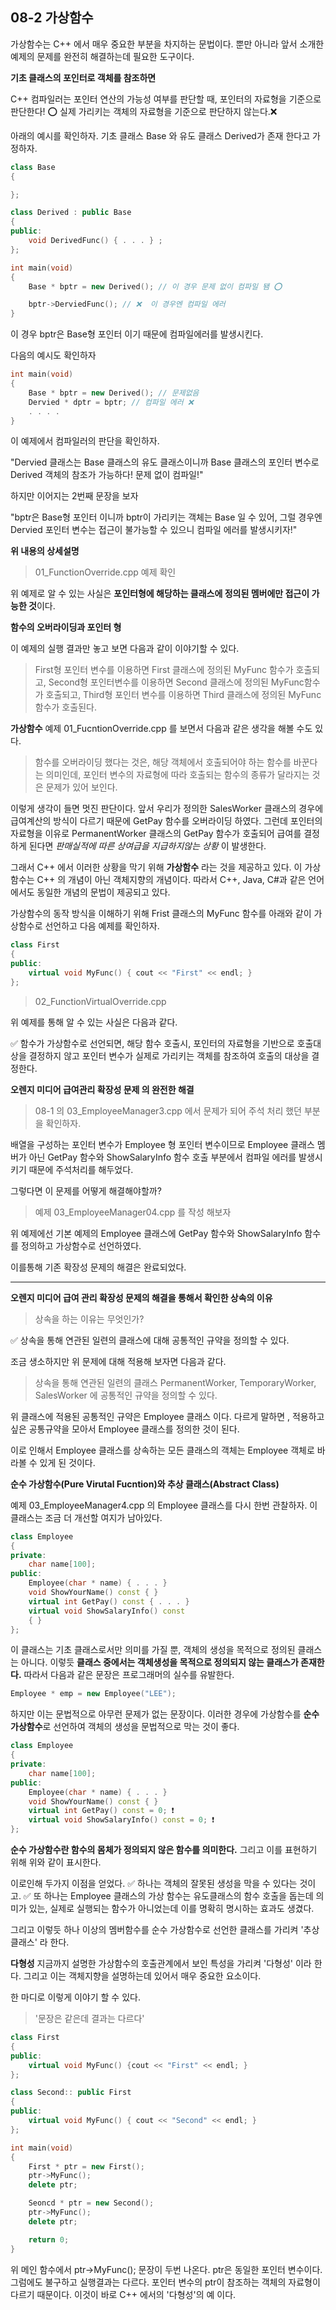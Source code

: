 08-2 가상함수
---

가상함수는 C++ 에서 매우 중요한 부분을 차지하는 문법이다. 뿐만 아니라 앞서 소개한 예제의 문제를 완전히 해결하는데 필요한 도구이다.

**기초 클래스의 포인터로 객체를 참조하면**

C++ 컴파일러는 포인터 연산의 가능성 여부를 판단할 때, 포인터의 자료형을 기준으로 판단한다! ⭕️
실제 가리키는 객체의 자료형을 기준으로 판단하지 않는다.❌

아래의 예시를 확인하자.
기초 클래스 Base 와 유도 클래스 Derived가 존재 한다고 가정하자.
``` C++
class Base
{

};

class Derived : public Base
{
public:
    void DerivedFunc() { . . . } ;
};
```

``` C++ 
int main(void)
{
    Base * bptr = new Derived(); // 이 경우 문제 없이 컴파일 됌 ⭕️

    bptr->DerviedFunc(); // ❌  이 경우엔 컴파일 에러
}
```
이 경우 bptr은 Base형 포인터 이기 때문에 컴파일에러를 발생시킨다.

다음의 예시도 확인하자
``` C++
int main(void)
{
    Base * bptr = new Derived(); // 문제없음
    Dervied * dptr = bptr; // 컴파일 에러 ❌
    . . . .
}
```
이 예제에서 컴파일러의 판단을 확인하자.

"Dervied 클래스는 Base 클래스의 유도 클래스이니까 Base 클래스의 포인터 변수로 Derived 객체의 참조가 가능하다! 문제 없이 컴파일!"

하지만 이어지는 2번째 문장을 보자

"bptr은 Base형 포인터 이니까 bptr이 가리키는 객체는 Base 일 수 있어, 그럴 경우엔 Dervied 포인터 변수는 접근이 불가능할 수 있으니 컴파일 에러를 발생시키자!"

**위 내용의 상세설명**
> 01_FunctionOverride.cpp 예제 확인

위 예제로 알 수 있는 사실은 **포인터형에 해당하는 클래스에 정의된 멤버에만 접근이 가능한 것**이다.

**함수의 오버라이딩과 포인터 형**

이 예제의 실행 결과만 놓고 보면 다음과 같이 이야기할 수 있다.
> First형 포인터 변수를 이용하면 First 클래스에 정의된 MyFunc 함수가 호출되고, Second형 포인터변수를 이용하면 Second 클래스에 정의된 MyFunc함수가 호출되고, Third형 포인터 변수를 이용하면 Third 클래스에 정의된 MyFunc 함수가 호출된다.

**가상함수**
예제 01_FucntionOverride.cpp 를 보면서 다음과 같은 생각을 해볼 수도 있다.
> 함수를 오버라이딩 했다는 것은, 해당 객체에서 호출되어야 하는 함수를 바꾼다는 의미인데, 포인터 변수의 자료형에 따라 호출되는 함수의 종류가 달라지는 것은 문제가 있어 보인다.

이렇게 생각이 들면 멋진 판단이다. 앞서 우리가 정의한 SalesWorker 클래스의 경우에 급여계산의 방식이 다르기 때문에 GetPay 함수를 오버라이딩 하였다. 그런데 포인터의 자료형을 이유로 PermanentWorker 클래스의 GetPay 함수가 호출되어 급여를 결정하게 된다면 *판매실적에 따른 상여급을 지급하지않는 상황* 이 발생한다.

그래서 C++ 에서 이러한 상황을 막기 위해 **가상함수** 라는 것을 제공하고 있다.
이 가상함수는 C++ 의 개념이 아닌 객체지향의 개념이다. 따라서 C++, Java, C#과 같은 언어에서도 동일한 개념의 문법이 제공되고 있다.

가상함수의 동작 방식을 이해하기 위해 Frist 클래스의 MyFunc 함수를 아래와 같이 가상함수로 선언하고 다음 예제를 확인하자.

``` C++
class First
{
public:
    virtual void MyFunc() { cout << "First" << endl; }
};
```

> 02_FunctionVirtualOverride.cpp

위 예제를 통해 알 수 있는 사실은 다음과 같다.

  ✅ 함수가 가상함수로 선언되면, 해당 함수 호출시, 포인터의 자료형을 기반으로 호출대상을 결정하지 않고 포인터 변수가 실제로 가리키는 객체를 참조하여 호출의 대상을 결정한다.


**오렌지 미디어 급여관리 확장성 문제 의 완전한 해결**
> 08-1 의 03_EmployeeManager3.cpp 에서 문제가 되어 주석 처리 했던 부분 을 확인하자.

배열을 구성하는 포인터 변수가 Employee 형 포인터 변수이므로 Employee 클래스 멤버가 아닌 GetPay 함수와 ShowSalaryInfo 함수 호출 부분에서 컴파일 에러를 발생시키기 때문에 주석처리를 해두었다.

그렇다면 이 문제를 어떻게 해결해야할까? 
> 예제 03_EmployeeManager04.cpp 를 작성 해보자

위 예제에선 기본 예제의 Employee 클래스에 GetPay 함수와 ShowSalaryInfo 함수를 정의하고 가상함수로 선언하였다.

이를통해 기존 확장성 문제의 해결은 완료되었다.

---
**오렌지 미디어 급여 관리 확장성 문제의 해결을 통해서 확인한 상속의 이유**
> 상속을 하는 이유는 무엇인가?

✅ 상속을 통해 연관된 일련의 클래스에 대해 공통적인 규약을 정의할 수 있다.

조금 생소하지만 위 문제에 대해 적용해 보자면 다음과 같다.
> 상속을 통해 연관된 일련의 클래스 PermanentWorker, TemporaryWorker, SalesWorker 에 공통적인 규약을 정의할 수 있다.

위 클래스에 적용된 공통적인 규약은 Employee 클래스 이다.
다르게 말하면 , 적용하고싶은 공통규약을 모아서 Employee 클래스를 정의한 것이 된다.

이로 인해서 Employee 클래스를 상속하는 모든 클래스의 객체는 Employee 객체로 바라볼 수 있게 된 것이다.

**순수 가상함수(Pure Virutal Fucntion)와 추상 클래스(Abstract Class)**

예제 03_EmployeeManager4.cpp 의 Employee 클래스를 다시 한번 관찰하자. 이 클래스는 조금 더 개선할 여지가 남아있다.

``` C++
class Employee
{
private:
    char name[100];
public:
    Employee(char * name) { . . . }
    void ShowYourName() const { }
    virtual int GetPay() const { . . . }
    virtual void ShowSalaryInfo() const
    { }
};
```
이 클래스는 기초 클래스로서만 의미를 가질 뿐, 객체의 생성을 목적으로 정의된 클래스는 아니다. 이렇듯 **클래스 중에서는 객체생성을 목적으로 정의되지 않는 클래스가 존재한다.** 따라서 다음과 같은 문장은 프로그래머의 실수를 유발한다.
```C++
Employee * emp = new Employee("LEE");
```
하지만 이는 문법적으로 아무런 문제가 없는 문장이다. 이러한 경우에 가상함수를 **순수 가상함수**로 선언하여 객체의 생성을 문법적으로 막는 것이 좋다.

``` C++
class Employee
{
private:
    char name[100];
public:
    Employee(char * name) { . . . }
    void ShowYourName() const { }
    virtual int GetPay() const = 0; ❗️
    virtual void ShowSalaryInfo() const = 0; ❗️
};
```

**순수 가상함수란 함수의 몸체가 정의되지 않은 함수를 의미한다.** 그리고 이를 표현하기 위해 위와 같이 표시한다.

이로인해 두가지 이점을 얻었다.
✅ 하나는 객체의 잘못된 생성을 막을 수 있다는 것이고.
✅ 또 하나는 Employee 클래스의 가상 함수는 유도클래스의 함수 호출을 돕는데 의미가 있는, 실제로 실행되는 함수가 아니었는데 이를 명확히 명시하는 효과도 생겼다.

그리고 이렇듯 하나 이상의 멤버함수를 순수 가상함수로 선언한 클래스를 가리켜 '추상 클래스' 라 한다.

**다형성**
지금까지 설명한 가상함수의 호출관계에서 보인 특성을 가리켜 '다형성' 이라 한다. 그리고 이는 객체지향을 설명하는데 있어서 매우 중요한 요소이다.

한 마디로 이렇게 이야기 할 수 있다.
> '문장은 같은데 결과는 다르다'
``` C++
class First
{
public:
    virtual void MyFunc() {cout << "First" << endl; }
};

class Second:: public First
{
public:
    virtual void MyFunc() { cout << "Second" << endl; }
};

int main(void)
{
    First * ptr = new First();
    ptr->MyFunc();
    delete ptr;

    Seoncd * ptr = new Second();
    ptr->MyFunc();
    delete ptr;

    return 0;
}
```
위 메인 함수에서 ptr->MyFunc(); 문장이 두번 나온다. ptr은 동일한 포인터 변수이다. 그럼에도 불구하고 실행결과는 다르다. 포인터 변수의 ptr이 참조하는 객체의 자료형이 다르기 때문이다. 이것이 바로 C++ 에서의 '다형성'의 예 이다.